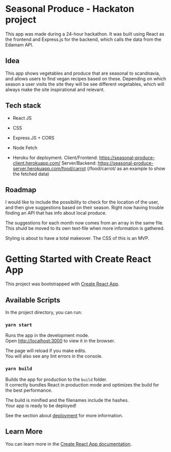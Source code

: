 # Seasonal Produce - Hackaton project
This app was made during a 24-hour hackathon.
It was built using React as the frontend and Express.js for the backend, which calls the data from the Edamam API.


## Idea
This app shows vegetables and produce that are seasonal to scandnavia, and allows users to find vegan recipes based on these. Depending on which season a user visits the site they will be see different vegetables, which will always make the site inspirational and relevant. 

## Tech stack
- React JS
- CSS
- Express.JS + CORS 
- Node Fetch

- Heroku for deployment.
Client/Frontend: https://seasonal-produce-client.herokuapp.com/
Server/Backend: https://seasonal-produce-server.herokuapp.com/food/carrot
(/food/carrot/ as an example to show the fetched data)

## Roadmap

I would like to include the possibility to check for the location of the user, and then give suggestions based on their season. Right now having trouble finding an API that has info about local produce. 

The suggestions for each month now comes from an array in the same file. This shuld be moved to its own text-file when more information is gathered. 

Styling is about to have a total makeover. The CSS of this is an MVP.

# Getting Started with Create React App

This project was bootstrapped with [Create React App](https://github.com/facebook/create-react-app).

## Available Scripts

In the project directory, you can run:

### `yarn start`

Runs the app in the development mode.\
Open [http://localhost:3000](http://localhost:3000) to view it in the browser.

The page will reload if you make edits.\
You will also see any lint errors in the console.

### `yarn build`

Builds the app for production to the `build` folder.\
It correctly bundles React in production mode and optimizes the build for the best performance.

The build is minified and the filenames include the hashes.\
Your app is ready to be deployed!

See the section about [deployment](https://facebook.github.io/create-react-app/docs/deployment) for more information.

## Learn More

You can learn more in the [Create React App documentation](https://facebook.github.io/create-react-app/docs/getting-started).
